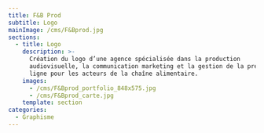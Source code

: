 ```yaml
---
title: F&B Prod
subtitle: Logo
mainImage: /cms/F&Bprod.jpg
sections:
  - title: Logo
    description: >-
      Création du logo d’une agence spécialisée dans la production
      audiovisuelle, la communication marketing et la gestion de la présence en
      ligne pour les acteurs de la chaîne alimentaire.
    images:
      - /cms/F&Bprod_portfolio_848x575.jpg
      - /cms/F&Bprod_carte.jpg
    template: section
categories:
  - Graphisme
---
```


